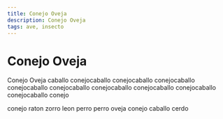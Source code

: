 ```yaml
---
title: Conejo Oveja
description: Conejo Oveja
tags: ave, insecto
---
```


# Conejo Oveja

Conejo Oveja caballo conejocaballo conejocaballo conejocaballo conejocaballo conejocaballo conejocaballo conejocaballo conejocaballo conejocaballo conejo

conejo raton zorro leon perro perro oveja conejo caballo cerdo